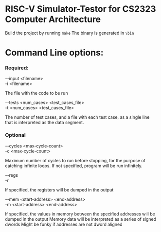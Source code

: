 # RISC-V Simulator-Testor for CS2323 Computer Architecture

Build the project by running `make`
The binary is generated in `\bin`

# Command Line options:

### Required:

--input \<filename> <br>
-i \<filename>

The file with the code to be run

--tests \<num_cases> \<test_cases_file> <br>
-t \<num_cases> \<test_cases_file>

The number of test cases, and a file with each test case, as a single line that is interpreted as the data segment. 

### Optional

--cycles \<max-cycle-count> <br>
-c \<max-cycle-count>

Maximum number of cycles to run before stopping, for the purpose of catching infinite loops. If not specified, program will be run infinitely.

--regs <br>
-r

If specified, the registers will be dumped in the output

--mem \<start-address> \<end-address> <br> 
-m \<start-address> \<end-address>

If specified, the values in memory between the specified addresses will be dumped in the output
Memory data will be interpreted as a series of signed dwords
Might be funky if addresses are not dword aligned

